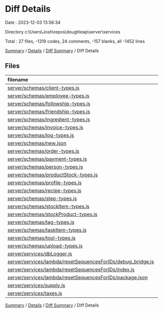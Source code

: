 # Diff Details

Date : 2023-12-03 13:56:34

Directory c:\\Users\\Josh\\repos\\doughleap\\server\\services

Total : 27 files,  -1319 codes, 24 comments, -157 blanks, all -1452 lines

[Summary](results.md) / [Details](details.md) / [Diff Summary](diff.md) / Diff Details

## Files
| filename | language | code | comment | blank | total |
| :--- | :--- | ---: | ---: | ---: | ---: |
| [server/schemas/client-types.js](/server/schemas/client-types.js) | JavaScript | -73 | 0 | -7 | -80 |
| [server/schemas/employee-types.js](/server/schemas/employee-types.js) | JavaScript | -84 | 0 | -7 | -91 |
| [server/schemas/followship-types.js](/server/schemas/followship-types.js) | JavaScript | -36 | 0 | -5 | -41 |
| [server/schemas/friendship-types.js](/server/schemas/friendship-types.js) | JavaScript | -53 | 0 | -7 | -60 |
| [server/schemas/ingredient-types.js](/server/schemas/ingredient-types.js) | JavaScript | -168 | -3 | -20 | -191 |
| [server/schemas/invoice-types.js](/server/schemas/invoice-types.js) | JavaScript | -122 | 0 | -12 | -134 |
| [server/schemas/log-types.js](/server/schemas/log-types.js) | JavaScript | -66 | 0 | -7 | -73 |
| [server/schemas/new.json](/server/schemas/new.json) | JSON | -74 | 0 | -1 | -75 |
| [server/schemas/order-types.js](/server/schemas/order-types.js) | JavaScript | -64 | 0 | -7 | -71 |
| [server/schemas/payment-types.js](/server/schemas/payment-types.js) | JavaScript | -27 | 0 | -3 | -30 |
| [server/schemas/person-types.js](/server/schemas/person-types.js) | JavaScript | -73 | 0 | -7 | -80 |
| [server/schemas/productStock-types.js](/server/schemas/productStock-types.js) | JavaScript | -55 | 0 | -7 | -62 |
| [server/schemas/profile-types.js](/server/schemas/profile-types.js) | JavaScript | -39 | 0 | -6 | -45 |
| [server/schemas/recipe-types.js](/server/schemas/recipe-types.js) | JavaScript | -171 | -1 | -19 | -191 |
| [server/schemas/step-types.js](/server/schemas/step-types.js) | JavaScript | -103 | -2 | -13 | -118 |
| [server/schemas/stockItem-types.js](/server/schemas/stockItem-types.js) | JavaScript | -56 | 0 | -7 | -63 |
| [server/schemas/stockProduct-types.js](/server/schemas/stockProduct-types.js) | JavaScript | -53 | 0 | -7 | -60 |
| [server/schemas/tag-types.js](/server/schemas/tag-types.js) | JavaScript | -117 | 0 | -15 | -132 |
| [server/schemas/taskItem-types.js](/server/schemas/taskItem-types.js) | JavaScript | -56 | 0 | -7 | -63 |
| [server/schemas/tool-types.js](/server/schemas/tool-types.js) | JavaScript | -154 | -3 | -21 | -178 |
| [server/schemas/upload-types.js](/server/schemas/upload-types.js) | JavaScript | -11 | -10 | -3 | -24 |
| [server/services/dbLogger.js](/server/services/dbLogger.js) | JavaScript | 93 | 1 | 6 | 100 |
| [server/services/lambda/resetSequencesForIDs/debug_bridge.js](/server/services/lambda/resetSequencesForIDs/debug_bridge.js) | JavaScript | 9 | 0 | 3 | 12 |
| [server/services/lambda/resetSequencesForIDs/index.js](/server/services/lambda/resetSequencesForIDs/index.js) | JavaScript | 14 | 0 | 4 | 18 |
| [server/services/lambda/resetSequencesForIDs/package.json](/server/services/lambda/resetSequencesForIDs/package.json) | JSON | 14 | 0 | 1 | 15 |
| [server/services/supply.js](/server/services/supply.js) | JavaScript | 200 | 42 | 15 | 257 |
| [server/services/taxes.js](/server/services/taxes.js) | JavaScript | 6 | 0 | 2 | 8 |

[Summary](results.md) / [Details](details.md) / [Diff Summary](diff.md) / Diff Details
